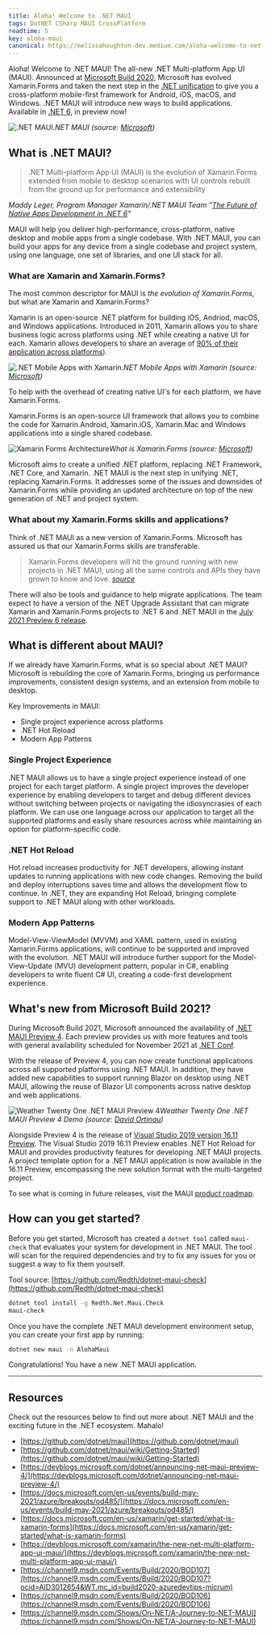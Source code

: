 ```yaml
---
title: Aloha! Welcome to .NET MAUI
tags: DotNET CSharp MAUI CrossPlatform
readtime: 5
key: aloha-maui
canonical: https://melissahoughton-dev.medium.com/aloha-welcome-to-net-maui-46274235abb9
---
```


Aloha! Welcome to .NET MAUI! The all-new .NET Multi-platform App UI (MAUI). Announced at [Microsoft Build 2020](https://news.microsoft.com/build-2020-book-of-news/), Microsoft has evolved Xamarin.Forms and taken the next step in the [.NET unification](https://channel9.msdn.com/Events/Build/2020/BOD106) to give you a cross-platform mobile-first framework for Android, iOS, macOS, and Windows. .NET MAUI will introduce new ways to build applications. Available in [.NET 6](https://dotnet.microsoft.com/download/dotnet/6.0), in preview now!

![.NET MAUI](https://melissadevstorage.blob.core.windows.net/melissadevblob/aloha-maui/dotnet-maui.png)<em class="sub-title center" >.NET MAUI (source: [Microsoft](https://youtu.be/GJ_PaRNDe9E))</em>

## What is .NET MAUI?

> .NET Multi-platform App UI (MAUI) is the evolution of Xamarin.Forms extended from mobile to desktop scenarios with UI controls rebuilt from the ground up for performance and extensibility

_Maddy Leger, Program Manager Xamarin/.NET MAUI Team "[The Future of Native Apps Development in .NET 6](https://youtu.be/fPEdgXeqhE4)"_

MAUI will help you deliver high-performance, cross-platform, native desktop and mobile apps from a single codebase. With .NET MAUI, you can build your apps for any device from a single codebase and project system, using one language, one set of libraries, and one UI stack for all.

### What are Xamarin and Xamarin.Forms?

The most common descriptor for MAUI is _the evolution of Xamarin.Forms_, but what are Xamarin and Xamarin.Forms?

Xamarin is an open-source .NET platform for building iOS, Andriod, macOS, and Windows applications. Introduced in 2011, Xamarin allows you to share business logic across platforms using .NET while creating a native UI for each. Xamarin allows developers to share an average of [90% of their application across platforms](https://docs.microsoft.com/en-us/xamarin/get-started/what-is-xamarin)).

![.NET Mobile Apps with Xamarin](https://melissadevstorage.blob.core.windows.net/melissadevblob/aloha-maui/xamarin.png)<em class="sub-title center">.NET Mobile Apps with Xamarin (source: [Microsoft](https://channel9.msdn.com/Events/Build/2020/BOD107))</em>

To help with the overhead of creating native UI's for each platform, we have Xamarin.Forms.

Xamarin.Forms is an open-source UI framework that allows you to combine the code for Xamarin.Android, Xamarin.iOS, Xamarin.Mac and Windows applications into a single shared codebase.

![Xamarin Forms Architecture](https://docs.microsoft.com/en-us/xamarin/get-started/what-is-xamarin-forms-images/xamarin-forms-architecture.png)<em class="sub-title center">What is Xamarin.Forms (source: [Microsoft](https://docs.microsoft.com/en-us/xamarin/get-started/what-is-xamarin-forms))</em>

Microsoft aims to create a unified .NET platform, replacing .NET Framework, .NET Core, and Xamarin. .NET MAUI is the next step in unifying .NET, replacing Xamarin.Forms. It addresses some of the issues and downsides of Xamarin.Forms while providing an updated architecture on top of the new generation of .NET and project system.

### What about my Xamarin.Forms skills and applications?

Think of .NET MAUI as a new version of Xamarin.Forms. Microsoft has assured us that our Xamarin.Forms skills are transferable.

> Xamarin.Forms developers will hit the ground running with new projects in .NET MAUI, using all the same controls and APIs they have grown to know and love. _[source](https://devblogs.microsoft.com/dotnet/introducing-net-multi-platform-app-ui/)_

There will also be tools and guidance to help migrate applications. The team expect to have a version of the .NET Upgrade Assistant that can migrate Xamarin and Xamarin.Forms projects to .NET 6 and .NET MAUI in the [July 2021 Preview 6 release](https://github.com/dotnet/maui/wiki/Roadmap#net-maui-in-net-6-preview-6-july-2021).

## What is different about MAUI?

If we already have Xamarin.Forms, what is so special about .NET MAUI? Microsoft is rebuilding the core of Xamarin.Forms, bringing us performance improvements, consistent design systems, and an extension from mobile to desktop.

Key Improvements in MAUI:

- Single project experience across platforms
- .NET Hot Reload
- Modern App Patterns

### Single Project Experience

.NET MAUI allows us to have a single project experience instead of one project for each target platform. A single project improves the developer experience by enabling developers to target and debug different devices without switching between projects or navigating the idiosyncrasies of each platform. We can use one language across our application to target all the supported platforms and easily share resources across while maintaining an option for platform-specific code.

### .NET Hot Reload

Hot reload increases productivity for .NET developers, allowing instant updates to running applications with new code changes. Removing the build and deploy interruptions saves time and allows the development flow to continue. In .NET, they are expanding Hot Reload, bringing complete support to .NET MAUI along with other workloads.

### Modern App Patterns

Model-View-ViewModel (MVVM) and XAML pattern, used in existing Xamarin.Forms applications, will continue to be supported and improved with the evolution. .NET MAUI will introduce further support for the Model-View-Update (MVU) development pattern, popular in C#, enabling developers to write fluent C# UI, creating a code-first development experience.

## What's new from Microsoft Build 2021?

During Microsoft Build 2021, Microsoft announced the availability of [.NET MAUI Preview 4](https://devblogs.microsoft.com/dotnet/announcing-net-maui-preview-4/). Each preview provides us with more features and tools with general availability scheduled for November 2021 at [.NET Conf](https://www.dotnetconf.net/).

With the release of Preview 4, you can now create functional applications across all supported platforms using .NET MAUI. In addition, they have added new capabilities to support running Blazor on desktop using .NET MAUI, allowing the reuse of Blazor UI components across native desktop and web applications.

![Weather Twenty One .NET MAUI Preview 4](https://github.com/davidortinau/WeatherTwentyOne/blob/main/images/maui-weather-hero-sm.png?raw=true)<em class="sub-title center">Weather Twenty One .NET MAUI Preview 4 Demo (source: [David Ortinau](https://github.com/davidortinau/WeatherTwentyOne))</em>

Alongside Preview 4 is the release of [Visual Studio 2019 version 16.11 Preview](https://visualstudio.microsoft.com/vs/preview/). The Visual Studio 2019 16.11 Preview enables .NET Hot Reload for MAUI and provides productivity features for developing .NET MAUI projects. A project template option for a .NET MAUI application is now available in the 16.11 Preview, encompassing the new solution format with the multi-targeted project.

To see what is coming in future releases, visit the MAUI [product roadmap](https://github.com/dotnet/maui/wiki/roadmap).

## How can you get started?

Before you get started, Microsoft has created a `dotnet tool` called `maui-check` that evaluates your system for development in .NET MAUI. The tool will scan for the required dependencies and try to fix any issues for you or suggest a way to fix them yourself.

Tool source: [https://github.com/Redth/dotnet-maui-check](https://github.com/Redth/dotnet-maui-check)

```bash
dotnet tool install -g Redth.Net.Maui.Check
maui-check
```

Once you have the complete .NET MAUI development environment setup, you can create your first app by running:

```bash
dotnet new maui -n AlohaMaui
```

Congratulations! You have a new .NET MAUI application.

---

## Resources

Check out the resources below to find out more about .NET MAUI and the exciting future in the .NET ecosystem. Mahalo!

- [https://github.com/dotnet/maui](https://github.com/dotnet/maui)
- [https://github.com/dotnet/maui/wiki/Getting-Started](https://github.com/dotnet/maui/wiki/Getting-Started)
- [https://devblogs.microsoft.com/dotnet/announcing-net-maui-preview-4/](https://devblogs.microsoft.com/dotnet/announcing-net-maui-preview-4/)
- [https://docs.microsoft.com/en-us/events/build-may-2021/azure/breakouts/od485/](https://docs.microsoft.com/en-us/events/build-may-2021/azure/breakouts/od485/)
- [https://docs.microsoft.com/en-us/xamarin/get-started/what-is-xamarin-forms](https://docs.microsoft.com/en-us/xamarin/get-started/what-is-xamarin-forms)
- [https://devblogs.microsoft.com/xamarin/the-new-net-multi-platform-app-ui-maui/](https://devblogs.microsoft.com/xamarin/the-new-net-multi-platform-app-ui-maui/)
- [https://channel9.msdn.com/Events/Build/2020/BOD107](https://channel9.msdn.com/Events/Build/2020/BOD107?ocid=AID3012654&WT.mc_id=build2020-azuredevtips-micrum)
- [https://channel9.msdn.com/Events/Build/2020/BOD106](https://channel9.msdn.com/Events/Build/2020/BOD106)
- [https://channel9.msdn.com/Shows/On-NET/A-Journey-to-NET-MAUI](https://channel9.msdn.com/Shows/On-NET/A-Journey-to-NET-MAUI)
